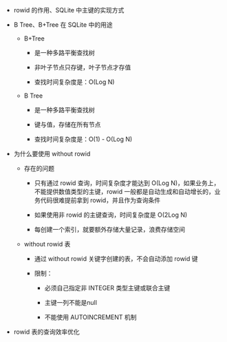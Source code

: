 - rowid 的作用、SQLite 中主键的实现方式

- B Tree、B+Tree 在 SQLite 中的用途
  
  - B+Tree
    
    - 是一种多路平衡查找树
    
    - 非叶子节点只存键，叶子节点才存值
    
    - 查找时间复杂度是：O(Log N)
  
  - B Tree
    
    - 是一种多路平衡查找树
    
    - 键与值，存储在所有节点
    
    - 查找时间复杂度是：O(1) - O(Log N)

- 为什么要使用 without rowid
  
  - 存在的问题
    
    - 只有通过 rowid 查询，时间复杂度才能达到 O(Log N)，如果业务上，不能提供数值类型的主键，rowid 一般都是自动生成和自动增长的，业务代码很难提前拿到 rowid，并且作为查询条件
    
    - 如果使用非 rowid 的主键查询，时间复杂度是 O(2Log N)
    
    - 每创建一个索引，就要额外存储大量记录，浪费存储空间
  
  - without rowid 表
    
    - 通过 without rowid 关键字创建的表，不会自动添加 rowid 键
    
    - 限制：
      
      - 必须自己指定非 INTEGER 类型主键或联合主键
      
      - 主键一列不能是null
      
      - 不能使用 AUTOINCREMENT 机制

- rowid 表的查询效率优化